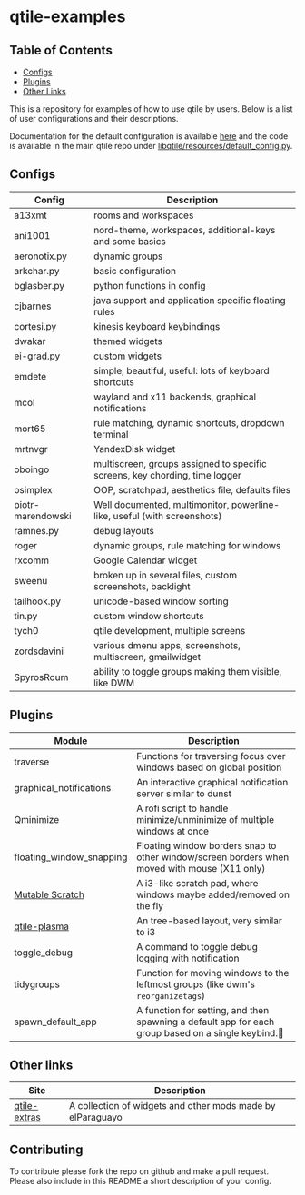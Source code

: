 # qtile-examples
## Table of Contents

- [Configs](#configs)
- [Plugins](#plugins)
- [Other Links](#other-links)

This is a repository for examples of how to use qtile by users. Below is a list
of user configurations and their descriptions.

Documentation for the default configuration is available
[here](http://docs.qtile.org/en/latest/manual/config/index.html) and the code
is available in the main qtile repo under
[libqtile/resources/default_config.py](https://github.com/qtile/qtile/blob/master/libqtile/resources/default_config.py).

## Configs

Config            | Description
------------------|------------
a13xmt            | rooms and workspaces
ani1001           | nord-theme, workspaces, additional-keys and some basics 
aeronotix.py      | dynamic groups
arkchar.py        | basic configuration
bglasber.py       | python functions in config
cjbarnes          | java support and application specific floating rules
cortesi.py        | kinesis keyboard keybindings
dwakar            | themed widgets
ei-grad.py        | custom widgets
emdete            | simple, beautiful, useful: lots of keyboard shortcuts
mcol              | wayland and x11 backends, graphical notifications
mort65            | rule matching, dynamic shortcuts, dropdown terminal
mrtnvgr           | YandexDisk widget
oboingo           | multiscreen, groups assigned to specific screens, key chording, time logger
osimplex          | OOP, scratchpad, aesthetics file, defaults files
piotr-marendowski | Well documented, multimonitor, powerline-like, useful (with screenshots)
ramnes.py         | debug layouts
roger             | dynamic groups, rule matching for windows
rxcomm            | Google Calendar widget
sweenu            | broken up in several files, custom screenshots, backlight
tailhook.py       | unicode-based window sorting
tin.py            | custom window shortcuts
tych0             | qtile development, multiple screens
zordsdavini       | various dmenu apps, screenshots, multiscreen, gmailwidget
SpyrosRoum        | ability to toggle groups making them visible, like DWM

## Plugins

Module                  | Description
------------------------|------------
traverse                | Functions for traversing focus over windows based on global position
graphical_notifications | An interactive graphical notification server similar to dunst
Qminimize               | A rofi script to handle minimize/unminimize of multiple windows at once
floating_window_snapping| Floating window borders snap to other window/screen borders when moved with mouse (X11 only)
[Mutable Scratch](https://github.com/jrwrigh/qtile-mutable-scratch) | A i3-like scratch pad, where windows maybe added/removed on the fly
[qtile-plasma](https://github.com/numirias/qtile-plasma) | An tree-based layout, very similar to i3
toggle_debug            | A command to toggle debug logging with notification
tidygroups              | Function for moving windows to the leftmost groups (like dwm's `reorganizetags`)
spawn_default_app       | A function for setting, and then spawning a default app for each group based on a single keybind.

## Other links

Site                    | Description
------------------------|------------
[qtile-extras][1]       | A collection of widgets and other mods made by elParaguayo

[1]: https://github.com/elParaguayo/qtile-extras/ "qtile-extras"

## Contributing

To contribute please fork the repo on github and make a pull request. Please
also include in this README a short description of your config.
